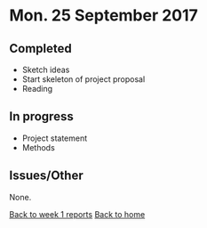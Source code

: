# Mon. 25 September 2017

## Completed

- Sketch ideas
- Start skeleton of project proposal
- Reading

## In progress

- Project statement
- Methods

## Issues/Other

None.

[Back to week 1 reports](../)
[Back to home](../../)